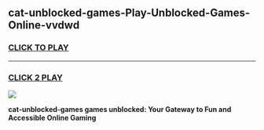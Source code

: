
## cat-unblocked-games-Play-Unblocked-Games-Online-vvdwd
<h3>
<a href="https://premium76.site?title=cat-unblocked-games&ref=24A">CLICK TO PLAY</a></h3>
<hr>

<h3>
<a href="https://premium76.site?title=cat-unblocked-games&ref=24A">CLICK 2 PLAY</a>
  
</h3>

<a href="https://premium76.site?title=cat-unblocked-games&ref=24A"><img src="https://clearcache.store/games.png"></a>


**cat-unblocked-games games unblocked: Your Gateway to Fun and Accessible Online Gaming**
